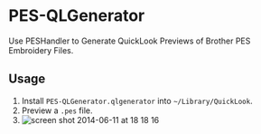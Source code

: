 # PES-QLGenerator

Use PESHandler to Generate QuickLook Previews of Brother PES Embroidery Files.

## Usage

1. Install `PES-QLGenerator.qlgenerator` into `~/Library/QuickLook`.
2. Preview a `.pes` file.
3. ![screen shot 2014-06-11 at 18 18 16](https://cloud.githubusercontent.com/assets/47652/3247472/a457b66a-f184-11e3-93a5-ded98d811f6e.png)


